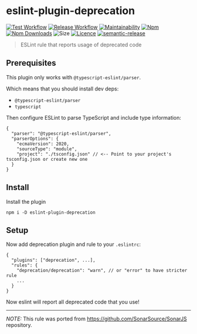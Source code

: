 # eslint-plugin-deprecation

[![Test Workflow](https://github.com/gund/eslint-plugin-deprecation/actions/workflows/test.yml/badge.svg)](https://github.com/gund/eslint-plugin-deprecation/actions/workflows/test.yml)
[![Release Workflow](https://github.com/gund/eslint-plugin-deprecation/actions/workflows/release.yml/badge.svg)](https://github.com/gund/eslint-plugin-deprecation/actions/workflows/release.yml)
[![Maintainability](https://api.codeclimate.com/v1/badges/bfd9c6e327a267130e50/maintainability)](https://codeclimate.com/github/gund/eslint-plugin-deprecation/maintainability)
[![Npm](https://img.shields.io/npm/v/eslint-plugin-deprecation.svg)](https://www.npmjs.com/package/eslint-plugin-deprecation)
[![Npm Downloads](https://img.shields.io/npm/dt/eslint-plugin-deprecation.svg)](https://www.npmjs.com/package/eslint-plugin-deprecation)
![Size](https://badgen.net/bundlephobia/minzip/eslint-plugin-deprecation)
[![Licence](https://img.shields.io/npm/l/eslint-plugin-deprecation.svg?maxAge=2592000)](https://github.com/gund/eslint-plugin-deprecation/blob/master/LICENSE)
[![semantic-release](https://img.shields.io/badge/%20%20%F0%9F%93%A6%F0%9F%9A%80-semantic--release-e10079.svg)](https://github.com/semantic-release/semantic-release)

> ESLint rule that reports usage of deprecated code

## Prerequisites

This plugin only works with `@typescript-eslint/parser`.

Which means that you should install dev deps:

- `@typescript-eslint/parser`
- `typescript`

Then configure ESLint to parse TypeScript and include type information:

```jsonc
{
  "parser": "@typescript-eslint/parser",
  "parserOptions": {
    "ecmaVersion": 2020,
    "sourceType": "module",
    "project": "./tsconfig.json" // <-- Point to your project's tsconfig.json or create new one
  }
}
```

## Install

Install the plugin

```
npm i -D eslint-plugin-deprecation
```

## Setup

Now add deprecation plugin and rule to your `.eslintrc`:

```jsonc
{
  "plugins": ["deprecation", ...],
  "rules": {
    "deprecation/deprecation": "warn", // or "error" to have stricter rule
    ...
  }
}
```

Now eslint will report all deprecated code that you use!

---

_NOTE:_ This rule was ported from https://github.com/SonarSource/SonarJS repository.
